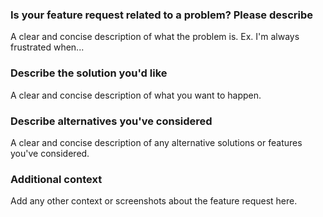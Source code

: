 ### Is your feature request related to a problem? Please describe

A clear and concise description of what the problem is. Ex. I'm always frustrated when...

### Describe the solution you'd like

A clear and concise description of what you want to happen.

### Describe alternatives you've considered

A clear and concise description of any alternative solutions or features you've considered.

### Additional context

Add any other context or screenshots about the feature request here.
